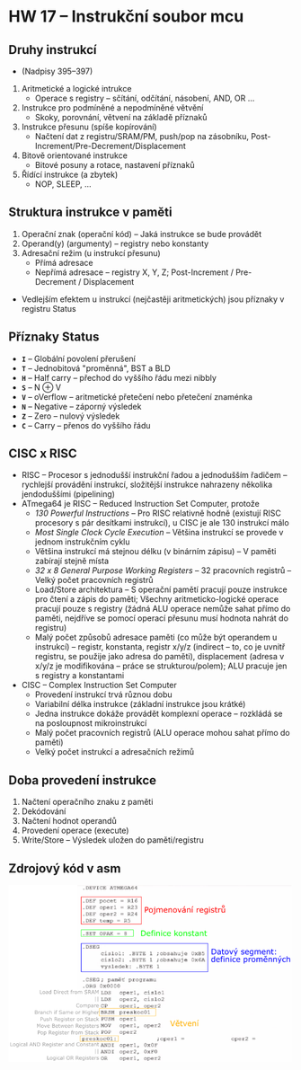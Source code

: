 # HW 17 – Instrukční soubor mcu

## Druhy instrukcí

* (Nadpisy 395–397)

1. Aritmetické a logické intrukce
    * Operace s registry – sčítání, odčítání, násobení, AND, OR ...
2. Instrukce pro podmíněné a nepodmíněné větvění
    * Skoky, porovnání, větvení na základě příznaků
3. Instrukce přesunu (spíše kopírování)
    * Načtení dat z registru/SRAM/PM, push/pop na zásobníku, Post-Increment/Pre-Decrement/Displacement
4. Bitově orientované instrukce
    * Bitové posuny a rotace, nastavení příznaků
5. Řídící instrukce (a zbytek)
    * NOP, SLEEP, ...

## Struktura instrukce v paměti

1. Operační znak (operační kód) – Jaká instrukce se bude provádět
2. Operand(y) (argumenty) – registry nebo konstanty
3. Adresační režim (u instrukcí přesunu)
    * Přímá adresace
    * Nepřímá adresace – registry X, Y, Z; Post-Increment / Pre-Decrement / Displacement

* Vedlejším efektem u instrukcí (nejčastěji aritmetických) jsou příznaky v registru Status

## Příznaky Status

* __`I`__ – Globální povolení přerušení
* __`T`__ – Jednobitová "proměnná", BST a BLD
* __`H`__ – Half carry – přechod do vyššího řádu mezi nibbly
* __`S`__ – N ⊕ V
* __`V`__ – oVerflow – aritmetické přetečení nebo přetečení znaménka
* __`N`__ – Negative – záporný výsledek
* __`Z`__ – Zero – nulový výsledek
* __`C`__ – Carry – přenos do vyššího řádu

## CISC x RISC

* RISC – Procesor s jednodušší instrukční řadou a jednodušším řadičem – rychlejší provádění instrukcí, složitější instrukce nahrazeny několika jendoduššími (pipelining)
* ATmega64 je RISC – Reduced Instruction Set Computer, protože
  * _130 Powerful Instructions_ – Pro RISC relativně hodně (existují RISC procesory s pár desítkami instrukcí), u CISC je ale 130 instrukcí málo
  * _Most Single Clock Cycle Execution_ – Většina instrukcí se provede v jednom instrukčním cyklu
  * Většina instrukcí má stejnou délku (v binárním zápisu) – V paměti zabírají stejně místa
  * _32 x 8 General Purpose Working Registers_ – 32 pracovních registrů – Velký počet pracovních registrů
  * Load/Store architektura – S operační pamětí pracují pouze instrukce pro čtení a zápis do paměti; Všechny aritmeticko-logické operace pracují pouze s registry (žádná ALU operace nemůže sahat přímo do paměti, nejdříve se pomocí operací přesunu musí hodnota nahrát do registru)
  * Malý počet způsobů adresace paměti (co může být operandem u instrukcí) – registr, konstanta, registr x/y/z (indirect – to, co je uvnitř registru, se použije jako adresa do paměti), displacement (adresa v x/y/z je modifikována – práce se strukturou/polem); ALU pracuje jen s registry a konstantami
* CISC – Complex Instruction Set Computer
  * Provedení instrukcí trvá různou dobu
  * Variabilní délka instrukce (základní instrukce jsou krátké)
  * Jedna instrukce dokáže provádět komplexní operace – rozkládá se na posloupnost mikroinstrukcí
  * Malý počet pracovních registrů (ALU operace mohou sahat přímo do paměti)
  * Velký počet instrukcí a adresačních režimů

## Doba provedení instrukce

1. Načtení operačního znaku z paměti
2. Dekódování
3. Načtení hodnot operandů
4. Provedení operace (execute)
5. Write/Store – Výsledek uložen do paměti/registru

## Zdrojový kód v asm

![asm](./img/HW_17_01.PNG)
